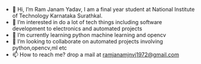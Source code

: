 - 👋 Hi, I’m Ram Janam Yadav, I am a final year student at National Institute of Technology Karnataka Surathkal.
- 👀 I’m interested in do a lot of tech things including software development to electronics and automated projects
- 🌱 I’m currently learning python machine learning and opencv
- 💞️ I’m looking to collaborate on automated projects involving python,opencv,ml etc
- 📫 How to reach me? drop a mail at ramjanamjnvj1972@gmail.com

<!---
rampluto/rampluto is a ✨ special ✨ repository because its `README.md` (this file) appears on your GitHub profile.
You can click the Preview link to take a look at your changes.
--->

